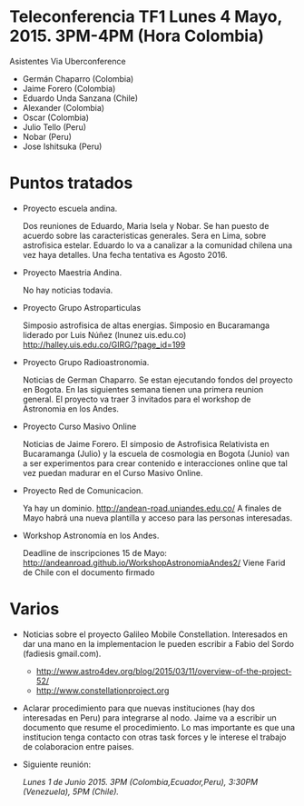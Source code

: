 Teleconferencia TF1 Lunes 4 Mayo, 2015. 3PM-4PM (Hora Colombia)
=============================================================

Asistentes Via Uberconference

- Germán Chaparro (Colombia)
- Jaime Forero (Colombia)
- Eduardo Unda Sanzana (Chile)
- Alexander (Colombia)
- Oscar (Colombia)
- Julio Tello (Peru)
- Nobar (Peru)
- Jose Ishitsuka (Peru)

Puntos tratados
================


- Proyecto escuela andina. 

  Dos reuniones de Eduardo, Maria Isela y Nobar. Se han puesto de
  acuerdo sobre las caracteristicas generales. Sera en Lima, sobre
  astrofisica estelar. Eduardo lo va a canalizar a la comunidad
  chilena una vez haya detalles. Una fecha tentativa es Agosto 2016. 

- Proyecto Maestria Andina.  

  No hay noticias todavia. 

- Proyecto Grupo Astroparticulas

  Simposio astrofisica de altas energias. Simposio en Bucaramanga
  liderado por Luis Núñez (lnunez uis.edu.co)
  http://halley.uis.edu.co/GIRG/?page_id=199


- Proyecto Grupo Radioastronomia.

  Noticias de German Chaparro. Se estan ejecutando fondos del proyecto
  en Bogota. En las siguientes semana tienen una primera reunion
  general. El proyecto va traer 3 invitados para el workshop de
  Astronomia en los Andes.  

- Proyecto Curso Masivo Online

  Noticias de Jaime Forero. El simposio de Astrofisica Relativista
  en Bucaramanga (Julio) y la escuela de cosmologia en Bogota (Junio)
  van a ser experimentos para crear contenido e interacciones online
  que tal vez puedan madurar en el Curso Masivo Online.

- Proyecto Red de Comunicacion.

  Ya hay un dominio. http://andean-road.uniandes.edu.co/
  A finales de Mayo habrá una nueva plantilla y acceso para las
  personas interesadas.

- Workshop Astronomía en los Andes.

  Deadline de inscripciones 15 de Mayo:
  http://andeanroad.github.io/WorkshopAstronomiaAndes2/ 
  Viene Farid de Chile con el documento firmado
  

Varios
======
- Noticias sobre el proyecto Galileo Mobile Constellation. Interesados
en dar una mano en la implementacion le pueden escribir a Fabio del
Sordo (fadiesis gmail.com). 

  * http://www.astro4dev.org/blog/2015/03/11/overview-of-the-project-52/
  * http://www.constellationproject.org

- Aclarar procedimiento para que nuevas instituciones (hay dos
  interesadas en Peru) para integrarse al nodo. Jaime va a escribir un
  documento que resume el procedimiento. Lo mas importante es que una
  institucion tenga contacto con otras task forces y le interese el
  trabajo de colaboracion entre paises.

- Siguiente reunión: 

  *Lunes 1 de Junio 2015. 3PM
  (Colombia,Ecuador,Peru), 3:30PM (Venezuela), 5PM (Chile).*
